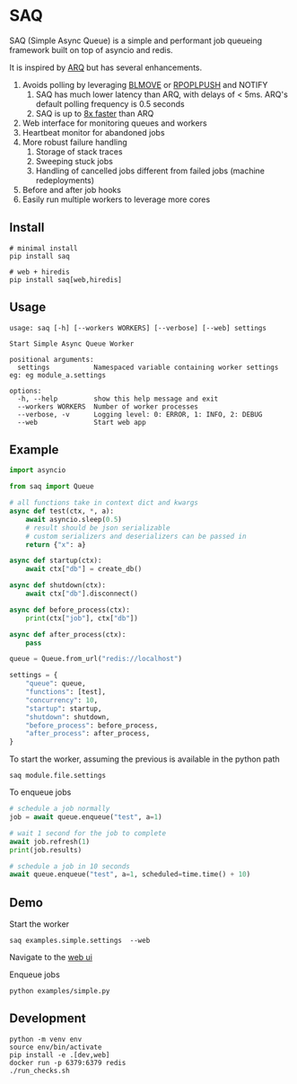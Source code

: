 # SAQ
SAQ (Simple Async Queue) is a simple and performant job queueing framework built on top of asyncio and redis.

It is inspired by [ARQ](https://github.com/samuelcolvin/arq) but has several enhancements.

1. Avoids polling by leveraging [BLMOVE](https://redis.io/commands/blmove) or [RPOPLPUSH](https://redis.io/commands/rpoplpush) and NOTIFY
    1. SAQ has much lower latency than ARQ, with delays of < 5ms. ARQ's default polling frequency is 0.5 seconds
	  2. SAQ is up to [8x faster](benchmarks) than ARQ
2. Web interface for monitoring queues and workers
3. Heartbeat monitor for abandoned jobs
4. More robust failure handling
    1. Storage of stack traces
    2. Sweeping stuck jobs
    3. Handling of cancelled jobs different from failed jobs (machine redeployments)
5. Before and after job hooks
6. Easily run multiple workers to leverage more cores

## Install
```
# minimal install
pip install saq

# web + hiredis
pip install saq[web,hiredis]
```

## Usage
```
usage: saq [-h] [--workers WORKERS] [--verbose] [--web] settings

Start Simple Async Queue Worker

positional arguments:
  settings           Namespaced variable containing worker settings eg: eg module_a.settings

options:
  -h, --help         show this help message and exit
  --workers WORKERS  Number of worker processes
  --verbose, -v      Logging level: 0: ERROR, 1: INFO, 2: DEBUG
  --web              Start web app
```

## Example
```python
import asyncio

from saq import Queue

# all functions take in context dict and kwargs
async def test(ctx, *, a):
    await asyncio.sleep(0.5)
    # result should be json serializable
    # custom serializers and deserializers can be passed in
    return {"x": a}

async def startup(ctx):
    await ctx["db"] = create_db()

async def shutdown(ctx):
    await ctx["db"].disconnect()

async def before_process(ctx):
    print(ctx["job"], ctx["db"])

async def after_process(ctx):
    pass

queue = Queue.from_url("redis://localhost")

settings = {
    "queue": queue,
    "functions": [test],
    "concurrency": 10,
    "startup": startup,
    "shutdown": shutdown,
    "before_process": before_process,
    "after_process": after_process,
}
```

To start the worker, assuming the previous is available in the python path

```
saq module.file.settings
```

To enqueue jobs

```python
# schedule a job normally
job = await queue.enqueue("test", a=1)

# wait 1 second for the job to complete
await job.refresh(1)
print(job.results)

# schedule a job in 10 seconds
await queue.enqueue("test", a=1, scheduled=time.time() + 10)
```

## Demo

Start the worker

```
saq examples.simple.settings  --web
```

Navigate to the [web ui](http://localhost:8080])

Enqueue jobs
```
python examples/simple.py
```

## Development
```
python -m venv env
source env/bin/activate
pip install -e .[dev,web]
docker run -p 6379:6379 redis
./run_checks.sh
```
